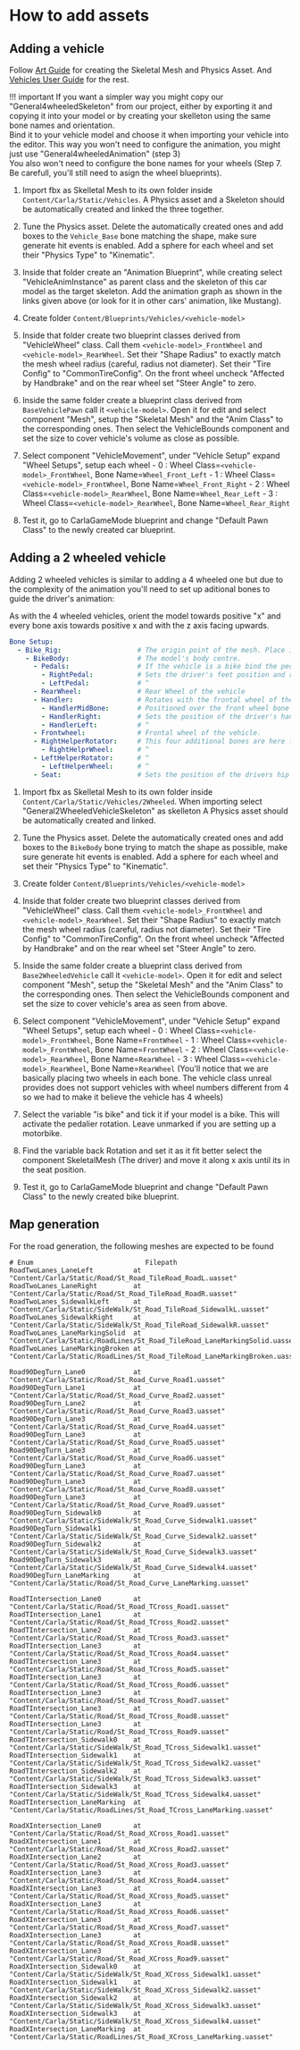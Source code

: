 <h1>How to add assets</h1>

Adding a vehicle
----------------

Follow [Art Guide][artlink] for creating the Skeletal Mesh and Physics Asset. And
[Vehicles User Guide][userguide] for the rest.

[artlink]: https://docs.unrealengine.com/latest/INT/Engine/Physics/Vehicles/VehcileContentCreation/index.html
[userguide]: https://docs.unrealengine.com/latest/INT/Engine/Physics/Vehicles/VehicleUserGuide/

!!! important
    If you want a simpler way you might copy our "General4wheeledSkeleton" from our project,
    either by exporting it and copying it into your model or by creating your skelleton using
    the same bone names and orientation.<br>
    Bind it to your vehicle model and choose it when importing your vehicle into the editor.
    This way you won't need to configure the animation, you might just use
    "General4wheeledAnimation" (step 3)<br>
    You also won't need to configure the bone names for your wheels
    (Step 7. Be carefull, you'll still need to asign the wheel blueprints).

  1. Import fbx as Skelletal Mesh to its own folder inside `Content/Carla/Static/Vehicles`.
  A Physics asset and a Skeleton should be automatically created and linked the three together.

  2. Tune the Physics asset. Delete the automatically created ones and add boxes to the
  `Vehicle_Base` bone matching the shape, make sure generate hit events is enabled.
  Add a sphere for each wheel and set their "Physics Type" to "Kinematic".

  3. Inside that folder create an "Animation Blueprint", while creating select "VehicleAnimInstance"
  as parent class and the skeleton of this car model as the target skeleton.
  Add the animation graph as shown in the links given above
  (or look for it in other cars' animation, like Mustang).

  4. Create folder `Content/Blueprints/Vehicles/<vehicle-model>`

  5. Inside that folder create two blueprint classes derived from "VehicleWheel" class.
  Call them `<vehicle-model>_FrontWheel` and `<vehicle-model>_RearWheel`. Set their "Shape Radius"
  to exactly match the mesh wheel radius (careful, radius not diameter). Set their "Tire Config" to
  "CommonTireConfig". On the front wheel uncheck "Affected by Handbrake" and on the rear wheel
  set "Steer Angle" to zero.

  6. Inside the same folder create a blueprint class derived from `BaseVehiclePawn` 
  call it `<vehicle-model>`. Open it for edit and select component "Mesh", setup the "Skeletal Mesh"
  and the "Anim Class" to the corresponding ones. Then select the VehicleBounds component and set
  the size to cover vehicle's volume as close as possible.

  7. Select component "VehicleMovement", under "Vehicle Setup" expand "Wheel Setups", setup each wheel
    - 0 : Wheel Class=`<vehicle-model>_FrontWheel`, Bone Name=`Wheel_Front_Left`
    - 1 : Wheel Class=`<vehicle-model>_FrontWheel`, Bone Name=`Wheel_Front_Right`
    - 2 : Wheel Class=`<vehicle-model>_RearWheel`, Bone Name=`Wheel_Rear_Left`
    - 3 : Wheel Class=`<vehicle-model>_RearWheel`, Bone Name=`Wheel_Rear_Right`

  8. Test it, go to CarlaGameMode blueprint and change "Default Pawn Class" to the newly
  created car blueprint.

Adding a 2 wheeled vehicle
--------------------------

Adding 2 wheeled vehicles is similar to adding a 4 wheeled one but due to the complexity of the
animation you'll need to set up aditional bones to guide the driver's animation:

As with the 4 wheeled vehicles, orient the model towards positive "x" and every bone axis towards
positive x and with the z axis facing upwards.

```yaml
Bone Setup:
  - Bike_Rig:                   # The origin point of the mesh. Place it in the point 0 of the scenecomment
    - BikeBody:                 # The model's body centre.
      - Pedals:                 # If the vehicle is a bike bind the pedalier to this bone, will rotate with the bike acceleration.
        - RightPedal:           # Sets the driver's feet position and rotates with the pedalier if the vehicle is a bike.
        - LeftPedal:            # ^
      - RearWheel:              # Rear Wheel of the vehicle
      - Handler:                # Rotates with the frontal wheel of the vehicle bind the vehicle handler to it.
        - HandlerMidBone:       # Positioned over the front wheel bone to orient the handler with the wheel
        - HandlerRight:         # Sets the position of the driver's hand, no need to bind it to anything.
        - HandlerLeft:          # ^
      - Frontwheel:             # Frontal wheel of the vehicle.
      - RightHelperRotator:     # This four additional bones are here for an obsolete system of making the bike stable by using aditional invisible wheels
        - RightHelprWheel:      # ^
      - LeftHelperRotator:      # ^
        - LeftHelperWheel:      # ^
      - Seat:                   # Sets the position of the drivers hip bone. No need to bind it to anything but place it carefully.
```

  1. Import fbx as Skelletal Mesh to its own folder inside `Content/Carla/Static/Vehicles/2Wheeled`.
  When importing select "General2WheeledVehicleSkeleton" as skelleton A Physics asset should be
  automatically created and linked.

  2. Tune the Physics asset. Delete the automatically created ones and add boxes to the `BikeBody`
  bone trying to match the shape as possible, make sure generate hit events is enabled. 
  Add a sphere for each wheel and set their "Physics Type" to "Kinematic".

  3. Create folder `Content/Blueprints/Vehicles/<vehicle-model>`

  4. Inside that folder create two blueprint classes derived from "VehicleWheel" class. Call them
  `<vehicle-model>_FrontWheel` and `<vehicle-model>_RearWheel`. Set their "Shape Radius" to exactly
  match the mesh wheel radius (careful, radius not diameter).
  Set their "Tire Config" to "CommonTireConfig". On the front wheel uncheck "Affected by Handbrake"
  and on the rear wheel set "Steer Angle" to zero.

  5. Inside the same folder create a blueprint class derived from `Base2WheeledVehicle`
  call it `<vehicle-model>`. Open it for edit and select component "Mesh", setup the "Skeletal Mesh"
  and the "Anim Class" to the corresponding ones. Then select the VehicleBounds component and set
  the size to cover vehicle's area as seen from above.

  6. Select component "VehicleMovement", under "Vehicle Setup" expand "Wheel Setups", setup each wheel
    - 0 : Wheel Class=`<vehicle-model>_FrontWheel`, Bone Name=`FrontWheel`
    - 1 : Wheel Class=`<vehicle-model>_FrontWheel`, Bone Name=`FrontWheel`
    - 2 : Wheel Class=`<vehicle-model>_RearWheel`, Bone Name=`RearWheel`
    - 3 : Wheel Class=`<vehicle-model>_RearWheel`, Bone Name=`RearWheel`
    (You'll notice that we are basically placing two wheels in each bone.
    The vehicle class unreal provides does not support vehicles with wheel numbers different
    from 4 so we had to make it believe the vehicle has 4 wheels)

  7. Select the variable "is bike" and tick it if your model is a bike. This will activate the
  pedalier rotation. Leave unmarked if you are setting up a motorbike.

  8. Find the variable back Rotation and set it as it fit better select the component SkeletalMesh
  (The driver) and move it along x axis until its in the seat position.

  9. Test it, go to CarlaGameMode blueprint and change "Default Pawn Class" to the newly
  created bike blueprint.

Map generation
--------------

For the road generation, the following meshes are expected to be found

```
# Enum                            Filepath
RoadTwoLanes_LaneLeft          at "Content/Carla/Static/Road/St_Road_TileRoad_RoadL.uasset"
RoadTwoLanes_LaneRight         at "Content/Carla/Static/Road/St_Road_TileRoad_RoadR.uasset"
RoadTwoLanes_SidewalkLeft      at "Content/Carla/Static/SideWalk/St_Road_TileRoad_SidewalkL.uasset"
RoadTwoLanes_SidewalkRight     at "Content/Carla/Static/SideWalk/St_Road_TileRoad_SidewalkR.uasset"
RoadTwoLanes_LaneMarkingSolid  at "Content/Carla/Static/RoadLines/St_Road_TileRoad_LaneMarkingSolid.uasset"
RoadTwoLanes_LaneMarkingBroken at "Content/Carla/Static/RoadLines/St_Road_TileRoad_LaneMarkingBroken.uasset"

Road90DegTurn_Lane0            at "Content/Carla/Static/Road/St_Road_Curve_Road1.uasset"
Road90DegTurn_Lane1            at "Content/Carla/Static/Road/St_Road_Curve_Road2.uasset"
Road90DegTurn_Lane2            at "Content/Carla/Static/Road/St_Road_Curve_Road3.uasset"
Road90DegTurn_Lane3            at "Content/Carla/Static/Road/St_Road_Curve_Road4.uasset"
Road90DegTurn_Lane3            at "Content/Carla/Static/Road/St_Road_Curve_Road5.uasset"
Road90DegTurn_Lane3            at "Content/Carla/Static/Road/St_Road_Curve_Road6.uasset"
Road90DegTurn_Lane3            at "Content/Carla/Static/Road/St_Road_Curve_Road7.uasset"
Road90DegTurn_Lane3            at "Content/Carla/Static/Road/St_Road_Curve_Road8.uasset"
Road90DegTurn_Lane3            at "Content/Carla/Static/Road/St_Road_Curve_Road9.uasset"
Road90DegTurn_Sidewalk0        at "Content/Carla/Static/SideWalk/St_Road_Curve_Sidewalk1.uasset"
Road90DegTurn_Sidewalk1        at "Content/Carla/Static/SideWalk/St_Road_Curve_Sidewalk2.uasset"
Road90DegTurn_Sidewalk2        at "Content/Carla/Static/SideWalk/St_Road_Curve_Sidewalk3.uasset"
Road90DegTurn_Sidewalk3        at "Content/Carla/Static/SideWalk/St_Road_Curve_Sidewalk4.uasset"
Road90DegTurn_LaneMarking      at "Content/Carla/Static/Road/St_Road_Curve_LaneMarking.uasset"

RoadTIntersection_Lane0        at "Content/Carla/Static/Road/St_Road_TCross_Road1.uasset"
RoadTIntersection_Lane1        at "Content/Carla/Static/Road/St_Road_TCross_Road2.uasset"
RoadTIntersection_Lane2        at "Content/Carla/Static/Road/St_Road_TCross_Road3.uasset"
RoadTIntersection_Lane3        at "Content/Carla/Static/Road/St_Road_TCross_Road4.uasset"
RoadTIntersection_Lane3        at "Content/Carla/Static/Road/St_Road_TCross_Road5.uasset"
RoadTIntersection_Lane3        at "Content/Carla/Static/Road/St_Road_TCross_Road6.uasset"
RoadTIntersection_Lane3        at "Content/Carla/Static/Road/St_Road_TCross_Road7.uasset"
RoadTIntersection_Lane3        at "Content/Carla/Static/Road/St_Road_TCross_Road8.uasset"
RoadTIntersection_Lane3        at "Content/Carla/Static/Road/St_Road_TCross_Road9.uasset"
RoadTIntersection_Sidewalk0    at "Content/Carla/Static/SideWalk/St_Road_TCross_Sidewalk1.uasset"
RoadTIntersection_Sidewalk1    at "Content/Carla/Static/SideWalk/St_Road_TCross_Sidewalk2.uasset"
RoadTIntersection_Sidewalk2    at "Content/Carla/Static/SideWalk/St_Road_TCross_Sidewalk3.uasset"
RoadTIntersection_Sidewalk3    at "Content/Carla/Static/SideWalk/St_Road_TCross_Sidewalk4.uasset"
RoadTIntersection_LaneMarking  at "Content/Carla/Static/RoadLines/St_Road_TCross_LaneMarking.uasset"

RoadXIntersection_Lane0        at "Content/Carla/Static/Road/St_Road_XCross_Road1.uasset"
RoadXIntersection_Lane1        at "Content/Carla/Static/Road/St_Road_XCross_Road2.uasset"
RoadXIntersection_Lane2        at "Content/Carla/Static/Road/St_Road_XCross_Road3.uasset"
RoadXIntersection_Lane3        at "Content/Carla/Static/Road/St_Road_XCross_Road4.uasset"
RoadXIntersection_Lane3        at "Content/Carla/Static/Road/St_Road_XCross_Road5.uasset"
RoadXIntersection_Lane3        at "Content/Carla/Static/Road/St_Road_XCross_Road6.uasset"
RoadXIntersection_Lane3        at "Content/Carla/Static/Road/St_Road_XCross_Road7.uasset"
RoadXIntersection_Lane3        at "Content/Carla/Static/Road/St_Road_XCross_Road8.uasset"
RoadXIntersection_Lane3        at "Content/Carla/Static/Road/St_Road_XCross_Road9.uasset"
RoadXIntersection_Sidewalk0    at "Content/Carla/Static/SideWalk/St_Road_XCross_Sidewalk1.uasset"
RoadXIntersection_Sidewalk1    at "Content/Carla/Static/SideWalk/St_Road_XCross_Sidewalk2.uasset"
RoadXIntersection_Sidewalk2    at "Content/Carla/Static/SideWalk/St_Road_XCross_Sidewalk3.uasset"
RoadXIntersection_Sidewalk3    at "Content/Carla/Static/SideWalk/St_Road_XCross_Sidewalk4.uasset"
RoadXIntersection_LaneMarking  at "Content/Carla/Static/RoadLines/St_Road_XCross_LaneMarking.uasset"
```
